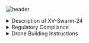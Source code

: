 ![header](https://capsule-render.vercel.app/api?type=waving&text=XV:‎%20%20%20Swarm-2024&animation=fadeIn&color=gradient&fontColor=000000&customColorList=2&height=150)
<details>  
    <summary>Description of XV-Swarm-24</summary>

        The objective of this class was to create and program swarm drones ourselves. For the first few weeks of class we worked on building the drones using a parts kit. In order to legally fly the drone, we needed approval for multiple FAA and school district waivers, some of which had to be revised. We also created the necessary code from scratch, including the keyboard and flexstick controls, the communications from the arduino to the flight controller, the access point, and the base station.
</details>

<details> 
    <summary>Regulatory Compliance</summary>

    - FAA Multi Waiver
    - RSD Multi Waiver
    - § 107.35 – Operation of Multiple Small UAS
    - Register With FAA
    - Register RSD with ODA
    - Request Fria 

</details>
<details>
    <summary>Drone Building Instructions</summary>
    <details>
        <summary>
            *Frame Construction
        </summary>
    </details>
    <details>
        <summary>
            *Wiring!
        </summary>
    </details>
    <details>
        <summary>
            *Code installation and Configuration
        </summary>
            <details>
                <summary>
                    *Code
                </summary>
            </details>
            <details>
                <summary>
                    *Configuration
                </summary>
            </details>
    </details>
</details>
